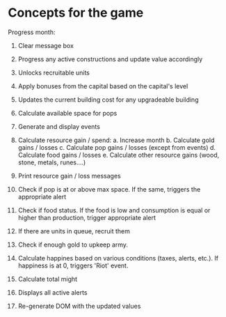 # Concepts for the game

Progress month:

1. Clear message box
2. Progress any active constructions and update value accordingly
3. Unlocks recruitable units
4. Apply bonuses from the capital based on the capital's level
5. Updates the current building cost for any upgradeable building
6. Calculate available space for pops
7. Generate and display events

8. Calculate resource gain / spend:
    a. Increase month
    b. Calculate gold gains / losses
    c. Calculate pop gains / losses (except from events)
    d. Calculate food gains / losses
    e. Calculate other resource gains (wood, stone, metals, runes....)

9. Print resource gain / loss messages
10. Check if pop is at or above max space. If the same, triggers the appropriate alert
11. Check if food status. If the food is low and consumption is equal or higher than production, trigger appropriate alert
12. If there are units in queue, recruit them
13. Check if enough gold to upkeep army. 
14. Calculate happines based on various conditions (taxes, alerts, etc.). If happiness is at 0, triggers 'Riot' event.
15. Calculate total might 
16. Displays all active alerts
17. Re-generate DOM with the updated values
